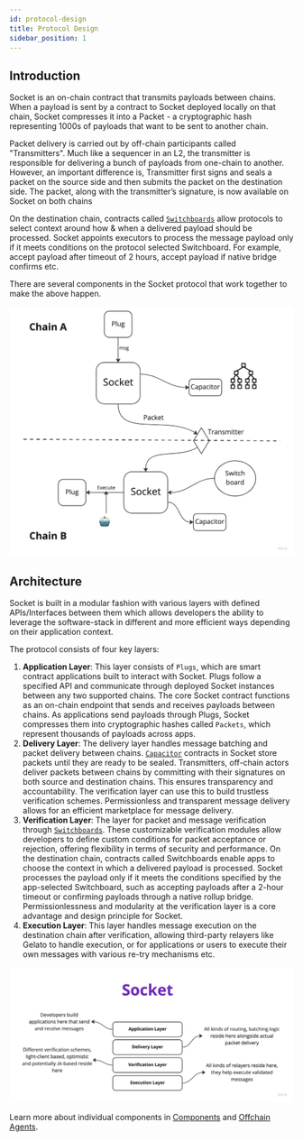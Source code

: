 ```yaml
---
id: protocol-design
title: Protocol Design
sidebar_position: 1
---
```

## Introduction

Socket is an on-chain contract that transmits payloads between chains. When a payload is sent by a contract to Socket deployed locally on that chain, Socket compresses it into a Packet - a cryptographic hash representing 1000s of payloads that want to be sent to another chain.

Packet delivery is carried out by off-chain participants called "Transmitters". Much like a sequencer in an L2, the transmitter is responsible for delivering a bunch of payloads from one-chain to another. However, an important difference is, Transmitter first signs and seals a packet on the source side and then submits the packet on the destination side. The packet, along with the transmitter’s signature, is now available on Socket on both chains 

On the destination chain, contracts called [`Switchboards`](./Learn/Components/Switchboards) allow protocols to select context around how & when a delivered payload should be processed. Socket appoints executors to process the message payload only if it meets conditions on the protocol selected Switchboard. For example, accept payload after timeout of 2 hours, accept payload if native bridge confirms etc.

There are several components in the Socket protocol that work together to make the above happen.

<img src="/img/BroadArchitecture.png" width="700px"/>


## Architecture

Socket is built in a modular fashion with various layers with defined APIs/Interfaces between them which allows developers the ability to leverage the software-stack in different and more efficient ways depending on their application context. 

The protocol consists of four key layers:
1. **Application Layer**: This layer consists of `Plugs`, which are smart contract applications built to interact with Socket. Plugs follow a specified API and communicate through deployed Socket instances between any two supported chains. The core Socket contract functions as an on-chain endpoint that sends and receives payloads between chains. As applications send payloads through Plugs, Socket compresses them into cryptographic hashes called `Packets`, which represent thousands of payloads across apps.
2. **Delivery Layer**: The delivery layer handles message batching and packet delivery between chains. [`Capacitor`](./Components/Capacitors.md) contracts in Socket store packets until they are ready to be sealed. Transmitters, off-chain actors deliver packets between chains by committing with their signatures on both source and destination chains. This ensures transparency and accountability. The verification layer can use this to build trustless verification schemes. Permissionless and transparent message delivery  allows for an efficient marketplace for message delivery.
3. **Verification Layer**: The layer for packet and message verification through [`Switchboards`](./Components/Switchboards.md). These customizable verification modules allow developers to define custom conditions for packet acceptance or rejection, offering flexibility in terms of security and performance. On the destination chain, contracts called Switchboards enable apps to choose the context in which a delivered payload is processed. Socket processes the payload only if it meets the conditions specified by the app-selected Switchboard, such as accepting payloads after a 2-hour timeout or confirming payloads through a native rollup bridge. Permissionlessness and modularity at the verification layer is a core advantage and design principle for Socket. 
4. **Execution Layer**: This layer handles message execution on the destination chain after verification, allowing third-party relayers like Gelato to handle execution, or for applications or users to execute their own messages with various re-try mechanisms etc.


<img src="/img/dl-layers.png"/>

Learn more about individual components in [Components](./Components/Capacitors.md) and [Offchain Agents](./OffChain-Agents.md).
